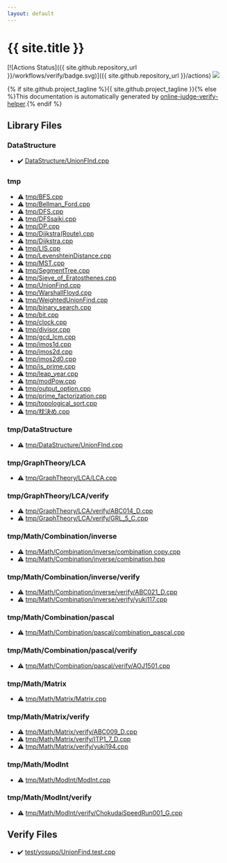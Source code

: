 ```yaml
---
layout: default
---
```


<!-- mathjax config similar to math.stackexchange -->
<script type="text/javascript" async
  src="https://cdnjs.cloudflare.com/ajax/libs/mathjax/2.7.5/MathJax.js?config=TeX-MML-AM_CHTML">
</script>
<script type="text/x-mathjax-config">
  MathJax.Hub.Config({
    TeX: { equationNumbers: { autoNumber: "AMS" }},
    tex2jax: {
      inlineMath: [ ['$','$'] ],
      processEscapes: true
    },
    "HTML-CSS": { matchFontHeight: false },
    displayAlign: "left",
    displayIndent: "2em"
  });
</script>

<script type="text/javascript" src="https://cdnjs.cloudflare.com/ajax/libs/jquery/3.4.1/jquery.min.js"></script>
<script src="https://cdn.jsdelivr.net/npm/jquery-balloon-js@1.1.2/jquery.balloon.min.js" integrity="sha256-ZEYs9VrgAeNuPvs15E39OsyOJaIkXEEt10fzxJ20+2I=" crossorigin="anonymous"></script>
<script type="text/javascript" src="assets/js/copy-button.js"></script>
<link rel="stylesheet" href="assets/css/copy-button.css" />


# {{ site.title }}

[![Actions Status]({{ site.github.repository_url }}/workflows/verify/badge.svg)]({{ site.github.repository_url }}/actions)
<a href="{{ site.github.repository_url }}"><img src="https://img.shields.io/github/last-commit/{{ site.github.owner_name }}/{{ site.github.repository_name }}" /></a>

{% if site.github.project_tagline %}{{ site.github.project_tagline }}{% else %}This documentation is automatically generated by <a href="https://github.com/kmyk/online-judge-verify-helper">online-judge-verify-helper</a>.{% endif %}

## Library Files

<div id="5e248f107086635fddcead5bf28943fc"></div>

### DataStructure

* :heavy_check_mark: <a href="library/DataStructure/UnionFInd.cpp.html">DataStructure/UnionFInd.cpp</a>


<div id="fa816edb83e95bf0c8da580bdfd491ef"></div>

### tmp

* :warning: <a href="library/tmp/BFS.cpp.html">tmp/BFS.cpp</a>
* :warning: <a href="library/tmp/Bellman_Ford.cpp.html">tmp/Bellman_Ford.cpp</a>
* :warning: <a href="library/tmp/DFS.cpp.html">tmp/DFS.cpp</a>
* :warning: <a href="library/tmp/DFSsaiki.cpp.html">tmp/DFSsaiki.cpp</a>
* :warning: <a href="library/tmp/DP.cpp.html">tmp/DP.cpp</a>
* :warning: <a href="library/tmp/Dijkstra(Route).cpp.html">tmp/Dijkstra(Route).cpp</a>
* :warning: <a href="library/tmp/Dijkstra.cpp.html">tmp/Dijkstra.cpp</a>
* :warning: <a href="library/tmp/LIS.cpp.html">tmp/LIS.cpp</a>
* :warning: <a href="library/tmp/LevenshteinDistance.cpp.html">tmp/LevenshteinDistance.cpp</a>
* :warning: <a href="library/tmp/MST.cpp.html">tmp/MST.cpp</a>
* :warning: <a href="library/tmp/SegmentTree.cpp.html">tmp/SegmentTree.cpp</a>
* :warning: <a href="library/tmp/Sieve_of_Eratosthenes.cpp.html">tmp/Sieve_of_Eratosthenes.cpp</a>
* :warning: <a href="library/tmp/UnionFind.cpp.html">tmp/UnionFind.cpp</a>
* :warning: <a href="library/tmp/WarshallFloyd.cpp.html">tmp/WarshallFloyd.cpp</a>
* :warning: <a href="library/tmp/WeightedUnionFind.cpp.html">tmp/WeightedUnionFind.cpp</a>
* :warning: <a href="library/tmp/binary_search.cpp.html">tmp/binary_search.cpp</a>
* :warning: <a href="library/tmp/bit.cpp.html">tmp/bit.cpp</a>
* :warning: <a href="library/tmp/clock.cpp.html">tmp/clock.cpp</a>
* :warning: <a href="library/tmp/divisor.cpp.html">tmp/divisor.cpp</a>
* :warning: <a href="library/tmp/gcd_lcm.cpp.html">tmp/gcd_lcm.cpp</a>
* :warning: <a href="library/tmp/imos1d.cpp.html">tmp/imos1d.cpp</a>
* :warning: <a href="library/tmp/imos2d.cpp.html">tmp/imos2d.cpp</a>
* :warning: <a href="library/tmp/imos2d0.cpp.html">tmp/imos2d0.cpp</a>
* :warning: <a href="library/tmp/is_prime.cpp.html">tmp/is_prime.cpp</a>
* :warning: <a href="library/tmp/leap_year.cpp.html">tmp/leap_year.cpp</a>
* :warning: <a href="library/tmp/modPow.cpp.html">tmp/modPow.cpp</a>
* :warning: <a href="library/tmp/output_option.cpp.html">tmp/output_option.cpp</a>
* :warning: <a href="library/tmp/prime_factorization.cpp.html">tmp/prime_factorization.cpp</a>
* :warning: <a href="library/tmp/topological_sort.cpp.html">tmp/topological_sort.cpp</a>
* :warning: <a href="library/tmp/枕決め.cpp.html">tmp/枕決め.cpp</a>


<div id="29bec2f06c1d890b0840e1fb0404cd21"></div>

### tmp/DataStructure

* :warning: <a href="library/tmp/DataStructure/UnionFInd.cpp.html">tmp/DataStructure/UnionFInd.cpp</a>


<div id="d7c3d82c29e0fe8197a46b07109ed067"></div>

### tmp/GraphTheory/LCA

* :warning: <a href="library/tmp/GraphTheory/LCA/LCA.cpp.html">tmp/GraphTheory/LCA/LCA.cpp</a>


<div id="95823e082aa65886d45d316a0caae256"></div>

### tmp/GraphTheory/LCA/verify

* :warning: <a href="library/tmp/GraphTheory/LCA/verify/ABC014_D.cpp.html">tmp/GraphTheory/LCA/verify/ABC014_D.cpp</a>
* :warning: <a href="library/tmp/GraphTheory/LCA/verify/GRL_5_C.cpp.html">tmp/GraphTheory/LCA/verify/GRL_5_C.cpp</a>


<div id="c77cf685f67ae44b42909da57e1be54a"></div>

### tmp/Math/Combination/inverse

* :warning: <a href="library/tmp/Math/Combination/inverse/combination copy.cpp.html">tmp/Math/Combination/inverse/combination copy.cpp</a>
* :warning: <a href="library/tmp/Math/Combination/inverse/combination.hpp.html">tmp/Math/Combination/inverse/combination.hpp</a>


<div id="a2cfff885db9b211df4b1bb0d696881a"></div>

### tmp/Math/Combination/inverse/verify

* :warning: <a href="library/tmp/Math/Combination/inverse/verify/ABC021_D.cpp.html">tmp/Math/Combination/inverse/verify/ABC021_D.cpp</a>
* :warning: <a href="library/tmp/Math/Combination/inverse/verify/yuki117.cpp.html">tmp/Math/Combination/inverse/verify/yuki117.cpp</a>


<div id="ae3783e453db1d5e00197869d6a0cced"></div>

### tmp/Math/Combination/pascal

* :warning: <a href="library/tmp/Math/Combination/pascal/combination_pascal.cpp.html">tmp/Math/Combination/pascal/combination_pascal.cpp</a>


<div id="cd55c4c6c9084ec65cf199c46298326c"></div>

### tmp/Math/Combination/pascal/verify

* :warning: <a href="library/tmp/Math/Combination/pascal/verify/AOJ1501.cpp.html">tmp/Math/Combination/pascal/verify/AOJ1501.cpp</a>


<div id="5a65a1effde5b0ea70629e489e28fe51"></div>

### tmp/Math/Matrix

* :warning: <a href="library/tmp/Math/Matrix/Matrix.cpp.html">tmp/Math/Matrix/Matrix.cpp</a>


<div id="21cace77429b0eae219f5b50e59adfaf"></div>

### tmp/Math/Matrix/verify

* :warning: <a href="library/tmp/Math/Matrix/verify/ABC009_D.cpp.html">tmp/Math/Matrix/verify/ABC009_D.cpp</a>
* :warning: <a href="library/tmp/Math/Matrix/verify/ITP1_7_D.cpp.html">tmp/Math/Matrix/verify/ITP1_7_D.cpp</a>
* :warning: <a href="library/tmp/Math/Matrix/verify/yuki194.cpp.html">tmp/Math/Matrix/verify/yuki194.cpp</a>


<div id="51f14846ca8674ab4b6e13d40504d6ba"></div>

### tmp/Math/ModInt

* :warning: <a href="library/tmp/Math/ModInt/ModInt.cpp.html">tmp/Math/ModInt/ModInt.cpp</a>


<div id="e1dd9be4c93b41ca242fc9510df5f942"></div>

### tmp/Math/ModInt/verify

* :warning: <a href="library/tmp/Math/ModInt/verify/ChokudaiSpeedRun001_G.cpp.html">tmp/Math/ModInt/verify/ChokudaiSpeedRun001_G.cpp</a>


## Verify Files

* :heavy_check_mark: <a href="verify/test/yosupo/UnionFind.test.cpp.html">test/yosupo/UnionFind.test.cpp</a>



